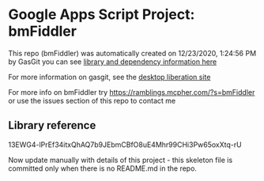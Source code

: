 # Google Apps Script Project: bmFiddler
This repo (bmFiddler) was automatically created on 12/23/2020, 1:24:56 PM by GasGit
you can see [library and dependency information here](dependencies.md)

For more information on gasgit, see the [desktop liberation site](https://ramblings.mcpher.com/drive-sdk-and-github/migrategasgit/ "desktop liberation")

For more info on bmFiddler try https://ramblings.mcpher.com/?s=bmFiddler or use the issues section of this repo to contact me
## Library reference
13EWG4-lPrEf34itxQhAQ7b9JEbmCBfO8uE4Mhr99CHi3Pw65oxXtq-rU

Now update manually with details of this project - this skeleton file is committed only when there is no README.md in the repo.